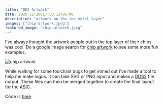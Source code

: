 ```yaml
---
title: "GDS Artwork"
date: 2020-11-20T17:58:11+01:00
description: "artwork on the top metal layer"
images: ["chip-artwork.jpeg"]
featured_image: "chip-artwork.jpeg"
---
```


I've always thought the artwork people put in the top layer of their chips was cool.
Do a google image search for [chip artwork](https://www.google.com/search?q=chip+artwork) to see some more fun examples.

![chip artwork](/chip-artwork.jpeg)

While waiting for some toolchain bugs to get ironed out I've made a tool to help me make logos. It can take SVG or PNG input and
makes a [GDS2](/terminology/gds2) file output. These files can then be merged together to create the final layout for the [ASIC](/terminology/asic).

Code is [here](https://github.com/mattvenn/logo-to-gds2)
